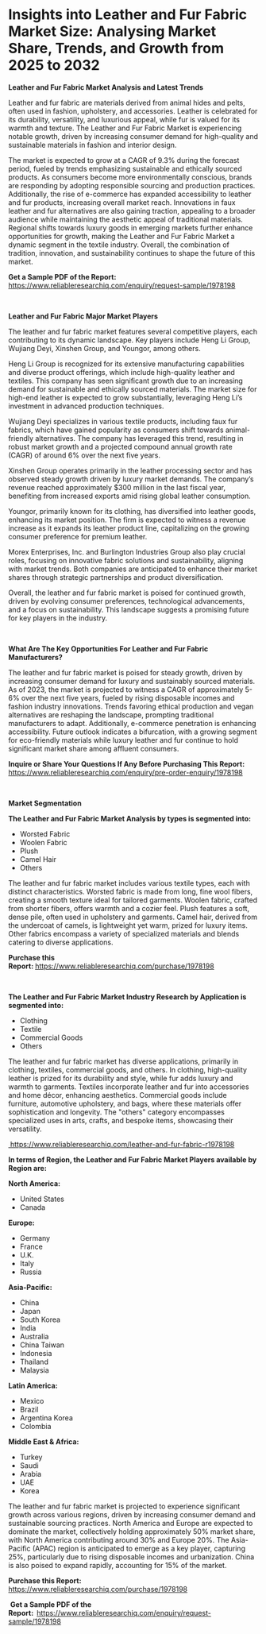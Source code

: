 <p><h1>Insights into Leather and Fur Fabric Market Size: Analysing Market Share, Trends, and Growth from 2025 to 2032</h1></p><p><strong>Leather and Fur Fabric Market Analysis and Latest Trends</strong></p>
<p><p>Leather and fur fabric are materials derived from animal hides and pelts, often used in fashion, upholstery, and accessories. Leather is celebrated for its durability, versatility, and luxurious appeal, while fur is valued for its warmth and texture. The Leather and Fur Fabric Market is experiencing notable growth, driven by increasing consumer demand for high-quality and sustainable materials in fashion and interior design.</p><p>The market is expected to grow at a CAGR of 9.3% during the forecast period, fueled by trends emphasizing sustainable and ethically sourced products. As consumers become more environmentally conscious, brands are responding by adopting responsible sourcing and production practices. Additionally, the rise of e-commerce has expanded accessibility to leather and fur products, increasing overall market reach. Innovations in faux leather and fur alternatives are also gaining traction, appealing to a broader audience while maintaining the aesthetic appeal of traditional materials. Regional shifts towards luxury goods in emerging markets further enhance opportunities for growth, making the Leather and Fur Fabric Market a dynamic segment in the textile industry. Overall, the combination of tradition, innovation, and sustainability continues to shape the future of this market.</p></p>
<p><strong>Get a Sample PDF of the Report:&nbsp;</strong> <a href="https://www.reliableresearchiq.com/enquiry/request-sample/1978198?utm_campaign=3008&utm_medium=2&utm_source=Github&utm_content=ia&utm_term=15042025&utm_id=leather-and-fur-fabric">https://www.reliableresearchiq.com/enquiry/request-sample/1978198</a></p>
<p>&nbsp;</p>
<p><strong>Leather and Fur Fabric Major Market Players</strong></p>
<p><p>The leather and fur fabric market features several competitive players, each contributing to its dynamic landscape. Key players include Heng Li Group, Wujiang Deyi, Xinshen Group, and Youngor, among others.</p><p>Heng Li Group is recognized for its extensive manufacturing capabilities and diverse product offerings, which include high-quality leather and textiles. This company has seen significant growth due to an increasing demand for sustainable and ethically sourced materials. The market size for high-end leather is expected to grow substantially, leveraging Heng Li’s investment in advanced production techniques.</p><p>Wujiang Deyi specializes in various textile products, including faux fur fabrics, which have gained popularity as consumers shift towards animal-friendly alternatives. The company has leveraged this trend, resulting in robust market growth and a projected compound annual growth rate (CAGR) of around 6% over the next five years.</p><p>Xinshen Group operates primarily in the leather processing sector and has observed steady growth driven by luxury market demands. The company’s revenue reached approximately $300 million in the last fiscal year, benefiting from increased exports amid rising global leather consumption.</p><p>Youngor, primarily known for its clothing, has diversified into leather goods, enhancing its market position. The firm is expected to witness a revenue increase as it expands its leather product line, capitalizing on the growing consumer preference for premium leather.</p><p>Morex Enterprises, Inc. and Burlington Industries Group also play crucial roles, focusing on innovative fabric solutions and sustainability, aligning with market trends. Both companies are anticipated to enhance their market shares through strategic partnerships and product diversification.</p><p>Overall, the leather and fur fabric market is poised for continued growth, driven by evolving consumer preferences, technological advancements, and a focus on sustainability. This landscape suggests a promising future for key players in the industry.</p></p>
<p>&nbsp;</p>
<p><strong>What Are The Key Opportunities For Leather and Fur Fabric Manufacturers?</strong></p>
<p><p>The leather and fur fabric market is poised for steady growth, driven by increasing consumer demand for luxury and sustainably sourced materials. As of 2023, the market is projected to witness a CAGR of approximately 5-6% over the next five years, fueled by rising disposable incomes and fashion industry innovations. Trends favoring ethical production and vegan alternatives are reshaping the landscape, prompting traditional manufacturers to adapt. Additionally, e-commerce penetration is enhancing accessibility. Future outlook indicates a bifurcation, with a growing segment for eco-friendly materials while luxury leather and fur continue to hold significant market share among affluent consumers.</p></p>
<p><strong>Inquire or Share Your Questions If Any Before Purchasing This Report:</strong> <a href="https://www.reliableresearchiq.com/enquiry/pre-order-enquiry/1978198?utm_campaign=3008&utm_medium=2&utm_source=Github&utm_content=ia&utm_term=15042025&utm_id=leather-and-fur-fabric">https://www.reliableresearchiq.com/enquiry/pre-order-enquiry/1978198</a></p>
<p>&nbsp;</p>
<p><strong>Market Segmentation</strong></p>
<p><strong>The Leather and Fur Fabric Market Analysis by types is segmented into:</strong></p>
<p><ul><li>Worsted Fabric</li><li>Woolen Fabric</li><li>Plush</li><li>Camel Hair</li><li>Others</li></ul></p>
<p><p>The leather and fur fabric market includes various textile types, each with distinct characteristics. Worsted fabric is made from long, fine wool fibers, creating a smooth texture ideal for tailored garments. Woolen fabric, crafted from shorter fibers, offers warmth and a cozier feel. Plush features a soft, dense pile, often used in upholstery and garments. Camel hair, derived from the undercoat of camels, is lightweight yet warm, prized for luxury items. Other fabrics encompass a variety of specialized materials and blends catering to diverse applications.</p></p>
<p><strong>Purchase this Report:&nbsp;</strong><a href="https://www.reliableresearchiq.com/purchase/1978198?utm_campaign=3008&utm_medium=2&utm_source=Github&utm_content=ia&utm_term=15042025&utm_id=leather-and-fur-fabric">https://www.reliableresearchiq.com/purchase/1978198</a></p>
<p>&nbsp;</p>
<p><strong>The Leather and Fur Fabric Market Industry Research by Application is segmented into:</strong></p>
<p><ul><li>Clothing</li><li>Textile</li><li>Commercial Goods</li><li>Others</li></ul></p>
<p><p>The leather and fur fabric market has diverse applications, primarily in clothing, textiles, commercial goods, and others. In clothing, high-quality leather is prized for its durability and style, while fur adds luxury and warmth to garments. Textiles incorporate leather and fur into accessories and home décor, enhancing aesthetics. Commercial goods include furniture, automotive upholstery, and bags, where these materials offer sophistication and longevity. The "others" category encompasses specialized uses in arts, crafts, and bespoke items, showcasing their versatility.</p></p>
<p><a href="https://www.reliableresearchiq.com/leather-and-fur-fabric-r1978198?utm_campaign=3008&utm_medium=2&utm_source=Github&utm_content=ia&utm_term=15042025&utm_id=leather-and-fur-fabric">&nbsp;https://www.reliableresearchiq.com/leather-and-fur-fabric-r1978198</a></p>
<p><strong>In terms of Region, the Leather and Fur Fabric Market Players available by Region are:</strong></p>
<p>
    <p> <strong> North America: </strong>
        <ul>
            <li>United States</li>
            <li>Canada</li>
        </ul>
        </p> 
    <p> <strong> Europe: </strong>
        <ul>
            <li>Germany</li>
            <li>France</li>
            <li>U.K.</li>
            <li>Italy</li>
            <li>Russia</li>
        </ul>
        </p> 
    <p> <strong> Asia-Pacific: </strong>
        <ul>
            <li>China</li>
            <li>Japan</li>
            <li>South Korea</li>
            <li>India</li>
            <li>Australia</li>
            <li>China Taiwan</li>
            <li>Indonesia</li>
            <li>Thailand</li>
            <li>Malaysia</li>
        </ul>
        </p> 
    <p> <strong> Latin America: </strong>
        <ul>
            <li>Mexico</li>
            <li>Brazil</li>
            <li>Argentina Korea</li>
            <li>Colombia</li>
        </ul>
        </p> 
    <p> <strong> Middle East & Africa: </strong>
        <ul>
            <li>Turkey</li>
            <li>Saudi</li>
            <li>Arabia</li>
            <li>UAE</li>
            <li>Korea</li>
        </ul>
    </p>
    </p>
<p><p>The leather and fur fabric market is projected to experience significant growth across various regions, driven by increasing consumer demand and sustainable sourcing practices. North America and Europe are expected to dominate the market, collectively holding approximately 50% market share, with North America contributing around 30% and Europe 20%. The Asia-Pacific (APAC) region is anticipated to emerge as a key player, capturing 25%, particularly due to rising disposable incomes and urbanization. China is also poised to expand rapidly, accounting for 15% of the market.</p></p>
<p><strong>Purchase this Report: </strong><a href="https://www.reliableresearchiq.com/purchase/1978198?utm_campaign=3008&utm_medium=2&utm_source=Github&utm_content=ia&utm_term=15042025&utm_id=leather-and-fur-fabric">https://www.reliableresearchiq.com/purchase/1978198</a></p>
<p>&nbsp;<strong>Get a Sample PDF of the Report:&nbsp;&nbsp;</strong><a href="https://www.reliableresearchiq.com/enquiry/request-sample/1978198?utm_campaign=3008&utm_medium=2&utm_source=Github&utm_content=ia&utm_term=15042025&utm_id=leather-and-fur-fabric">https://www.reliableresearchiq.com/enquiry/request-sample/1978198</a></p>
<p><strong></strong></p>
<p><p></p><p></p><p></p></p>